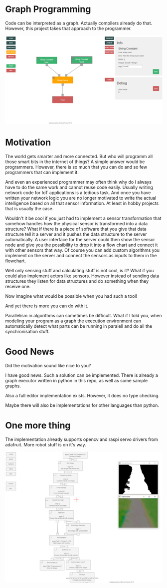 # Graph Programming
Code can be interpreted as a graph. Actually compilers already do that. However, this project takes that approach to the programmer.

![Image of the graph programming ui.](https://raw.githubusercontent.com/penguinmenac3/GraphProgramming/master/images/GraphProgrammingIDE.png)

# Motivation
The world gets smarter and more connected. But who will programm all those smart bits in the internet of things?
A simple answer would be programmers. However, there is so much that you can do and so few programmers that can implement it.

And even an experienced programmer may often think why do I always have to do the same work and cannot reuse code easily.
Usually writing network code for IoT applications is a tedious task.
And once you have written your network logic you are no longer motivated to write the actual intelligence based on all that sensor information.
At least in hobby projects that is usually the case.

Wouldn't it be cool if you just had to implement a sensor transformation that somehow handles how the physical sensor is transformed into a data structure?
What if there is a piece of software that you give that data structure tell it a server and it pushes the data structure to the server automatically.
A user interface for the server could then show the sensor node and give you the possibility to drop it into a flow chart and connect it with other sensors that way.
Of course you can add custom algorithms you implement on the server and connect the sensors as inputs to them in the flowchart.

Well only sensing stuff and calculating stuff is not cool, is it?
What if you could also implement actors like sensors.
However instead of sending data structures they listen for data structures and do something when they receive one.

Now imagine what would be possible when you had such a tool!


And yet there is more you can do with it.

Parallelism in algorithms can sometimes be difficult.
What if I told you, when modeling your program as a graph the execution environment can automatically detect what parts can be running in paralell and do all the synchronisation stuff.

# Good News
Did the motivation sound like nice to you?

I have good news. Such a solution can be implemented. There is already a graph executor written in python in this repo, as well as some sample graphs.

Also a full editor implementation exists. However, it does no type checking.

Maybe there will also be implementations for other languages than python.


# One more thing

The implementation already supports opencv and raspi servo drivers from adafruit.
More robot stuff is on it's way.

![Image of the graph programming ui.](https://raw.githubusercontent.com/penguinmenac3/GraphProgramming/master/images/cv_support.png)